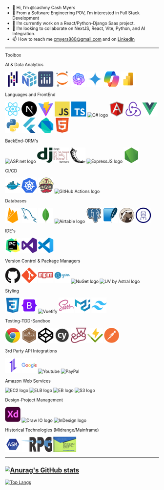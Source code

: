 - 👋 Hi, I’m @cashmy  Cash Myers
- 👀 From a Software Engineering POV, I’m interested in Full Stack Development
- 🌱 I’m currently work on a React/Python-Django Saas project.
- 💞️ I’m looking to collaborate on NextJS, React, Vite, Python, and AI Integration.
- 📫 How to reach me cmyers880@gmail.com and on [LinkedIn](https://www.linkedin.com/in/cash-myers-91b69b23)

---

Toolbox

AI & Data Analytics

<img src="https://raw.githubusercontent.com/devicons/devicon/master/icons/pandas/pandas-original.svg" alt="Pandas logo" width="50" height="50" /> <img src="https://raw.githubusercontent.com/devicons/devicon/master/icons/numpy/numpy-original.svg" alt="NumPy logo" width="50" height="50" /> <img src="https://raw.githubusercontent.com/devicons/devicon/master/icons/plotly/plotly-original.svg" alt="Plotly logo" width="50" height="50" /> <img src="https://raw.githubusercontent.com/devicons/devicon/master/icons/jupyter/jupyter-original.svg" alt="Jupyter logo" width="50" height="50"/>  <img src="https://raw.githubusercontent.com/cashmy/cashmy/main/chatgpt-64.png" alt="ChatGPT Logo" width="50" height="50"/> <img src="https://raw.githubusercontent.com/cashmy/cashmy/main/gemini-ai-48.png" alt="Gemini Logo" width="50" height="50"/> <img src="https://raw.githubusercontent.com/cashmy/cashmy/main/Microsoft-Copilot-Logo.png" alt="Microsoft CoPilot Logo" width="50" height="50"/> <img src="https://raw.githubusercontent.com/cashmy/cashmy/main/power-bi-logo-48.png" alt="Power BI Logo" width="50" height="50"/>


Languages and FrontEnd


<img src="https://raw.githubusercontent.com/devicons/devicon/master/icons/react/react-original.svg" alt="React logo" width="50" height="50" /> <img src="https://raw.githubusercontent.com/devicons/devicon/master/icons/nextjs/nextjs-original.svg" alt="NextJS Logo" width="50" height="50"  /> <img src="https://raw.githubusercontent.com/devicons/devicon/master/icons/vitejs/vitejs-original.svg" alt="ViteJS logo" width="50" height="50" /> <img src="https://raw.githubusercontent.com/devicons/devicon/master/icons/javascript/javascript-original.svg" alt=" JavaScript logo" width="50" height="50" /> <img src="https://raw.githubusercontent.com/devicons/devicon/master/icons/typescript/typescript-original.svg" alt="Typescript logo" width="50" height="50" /> <img src="https://cdn.cdnlogo.com/logos/c/68/c-sharp-800x800.png" alt="C# logo" width="50" height="50" /> <img src="https://raw.githubusercontent.com/devicons/devicon/master/icons/angularjs/angularjs-original.svg" alt="Angular logo" width="50" height="50" /> <img src="https://raw.githubusercontent.com/devicons/devicon/master/icons/redux/redux-original.svg" alt="Redux logo" width="50" height="50" /> <img src="https://raw.githubusercontent.com/devicons/devicon/master/icons/vuejs/vuejs-original.svg" alt="VueJS logo" width="50" height="50" /> <img src="https://raw.githubusercontent.com/devicons/devicon/master/icons/python/python-original.svg" alt="Python logo" width="50" height="50" /> <img src="https://raw.githubusercontent.com/devicons/devicon/master/icons/flutter/flutter-original.svg" alt="Flutter logo" width="50" height="50" /> <img src="https://raw.githubusercontent.com/devicons/devicon/master/icons/dart/dart-original.svg" alt="Dart logo" width="50" height="50" /> <img src="https://raw.githubusercontent.com/devicons/devicon/master/icons/html5/html5-original.svg" alt=" HTML5 logo" width="50" height="50" /> 



BackEnd-ORM's

<img src="https://www.natmarchand.fr/wp-content/uploads/2018/05/asp.net_.jpg" alt="ASP.net logo" width="50" height="50" /> <img src="https://raw.githubusercontent.com/cashmy/cashmy/main/django-plain.png" alt="Django logo" width="50" height="50"/> <img src="https://raw.githubusercontent.com/cashmy/cashmy/main/djangorest-original-wordmark.png" alt="Django Rest Framework logo" width="50" height="50"  />  <img src="https://raw.githubusercontent.com/cashmy/cashmy/main/flask-original.png" alt="Flask Icon" width="50" height="50" /> <img src="https://w7.pngwing.com/pngs/925/447/png-transparent-express-js-node-js-javascript-mongodb-node-js-text-trademark-logo.png" alt="ExpressJS logo" width="50" height="50" />  <img src="https://raw.githubusercontent.com/devicons/devicon/master/icons/nodejs/nodejs-original.svg" alt="NodeJS logo" width="50" height="50" />


CI/CD

<img src="https://raw.githubusercontent.com/devicons/devicon/master/icons/docker/docker-original.svg" alt="Docker logo" width="50" height="50" /> <img src="https://raw.githubusercontent.com/devicons/devicon/master/icons/kubernetes/kubernetes-plain.svg" alt="Kubernetes logo" width="50" height="50" /> <img src="https://raw.githubusercontent.com/devicons/devicon/master/icons/travis/travis-original.svg" alt="Travis logo" width="50" height="50" /> <img src="https://avatars.githubusercontent.com/u/44036562?s=200&v=4" alt="GitHub Actions logo" width="50" height="50"/>


Databases

<img src="https://raw.githubusercontent.com/devicons/devicon/master/icons/firebase/firebase-plain.svg" alt="Firebase logo" width="50" height="50" /> <img src="https://raw.githubusercontent.com/devicons/devicon/master/icons/mysql/mysql-original.svg" alt="MySQL logo" width="50" height="50" /> <img src="https://raw.githubusercontent.com/devicons/devicon/master/icons/mongodb/mongodb-original.svg" alt="MongoDB logo" width="50" height="50" /> <img src="https://w7.pngwing.com/pngs/444/851/png-transparent-airtable-database-spreadsheet-logo-application-software-slack-logo-angle-rectangle-orange.png" alt="Airtable logo" width="50" height="50"/> <img src="https://raw.githubusercontent.com/devicons/devicon/master/icons/postgresql/postgresql-original.svg" alt="Postgresql logo" width="50" height="50" /> <img src="https://raw.githubusercontent.com/devicons/devicon/master/icons/sqlite/sqlite-original.svg" alt="SQLite logo" width="50" height="50" /> <img src="https://raw.githubusercontent.com/devicons/devicon/master/icons/dbeaver/dbeaver-original.svg" alt="SQLite logo" width="50" height="50" /> <img src="https://raw.githubusercontent.com/cashmy/cashmy/main/vector_db.png" alt="Vector DB's for AI" width="50" height="50" />


IDE's

<img src="https://raw.githubusercontent.com/devicons/devicon/master/icons/pycharm/pycharm-original.svg" alt="Pycharm logo" width="50" height="50" /> <img src="https://raw.githubusercontent.com/devicons/devicon/master/icons/visualstudio/visualstudio-plain.svg" alt="Visual Studio logo" width="50" height="50" /> <img src="https://raw.githubusercontent.com/devicons/devicon/master/icons/vscode/vscode-original.svg" alt="VS Code logo" width="50" height="50" />



Version Control & Package Managers

<img src="https://raw.githubusercontent.com/cashmy/cashmy/main/github-original.png" alt="GitHub logo" width="50" height="50" /> <img src="https://raw.githubusercontent.com/devicons/devicon/master/icons/git/git-original.svg" alt="Git logo" width="50" height="50" /> <img src="https://raw.githubusercontent.com/devicons/devicon/master/icons/npm/npm-original-wordmark.svg" alt="NPM logo" width="50" height="50" /> <img src="https://raw.githubusercontent.com/devicons/devicon/master/icons/yarn/yarn-original-wordmark.svg" alt="Yarn logo" width="50" height="50" /> <img src="https://www.nuget.org/Content/gallery/img/logo-og-600x600.png" alt="NuGet logo" width="50" height="50" /> <img src="https://docs.astral.sh/uv/assets/logo-letter.svg" alt="UV by Astral logo" width="50" height="50" />


Styling

<img src="https://raw.githubusercontent.com/devicons/devicon/master/icons/css3/css3-original.svg" alt="CSS logo" width="50" height="50" /> <img src="https://raw.githubusercontent.com/devicons/devicon/master/icons/bootstrap/bootstrap-original.svg" alt="Bootstrap logo" width="50" height="50" /> <img src="https://iconape.com/wp-content/png_logo_vector/vuetify.png" alt="Vuetify" width="50" height="50" /> <img src="https://raw.githubusercontent.com/devicons/devicon/master/icons/sass/sass-original.svg" alt="Sass logo" width="50" height="50" /> <img src="https://raw.githubusercontent.com/devicons/devicon/master/icons/materialui/materialui-original.svg" alt="Material UI logo" width="50" height="50" /> <img src="https://raw.githubusercontent.com/devicons/devicon/master/icons/tailwindcss/tailwindcss-original.svg" alt="Tailwind CSS logo" width="50" height="50" />


Testing-TDD-Sandbox

<img src="https://raw.githubusercontent.com/devicons/devicon/master/icons/chrome/chrome-original.svg" alt="Chrome logo" width="50" height="50" /> <img src="https://raw.githubusercontent.com/devicons/devicon/master/icons/mocha/mocha-plain.svg" alt="Mocha logo" width="50" height="50" /> <img src="https://raw.githubusercontent.com/cashmy/cashmy/main/codepen-original.png" alt="Codepen logo" width="50" height="50"  /> <img src="https://raw.githubusercontent.com/cashmy/cashmy/main/8908513.png" alt="Cypress logo" width="50" height="50" /> <img src="https://raw.githubusercontent.com/devicons/devicon/master/icons/jest/jest-plain.svg" alt="Jest logo" width="50" height="50" /> <img src="https://raw.githubusercontent.com/devicons/devicon/master/icons/vitest/vitest-original.svg" alt="Vitest logo" width="50" height="50" /> <img src="https://raw.githubusercontent.com/devicons/devicon/master/icons/postman/postman-original.svg" alt="Postman logo" width="50" height="50" />



 
3rd Party API Integrations

<img src="https://raw.githubusercontent.com/devicons/devicon/master/icons/axios/axios-plain.svg" alt="Google Maps" width="50" height="50" />
<img src="https://raw.githubusercontent.com/devicons/devicon/master/icons/google/google-original-wordmark.svg" alt="Google Maps" width="50" height="50" /> <img src="https://www.freeiconspng.com/thumbs/youtube-logo-png/youtube-icon-app-logo-png-9.png" alt="Youtube" width="50" height="50" />
<img src="https://www.paypalobjects.com/webstatic/mktg/logo-center/PP_Acceptance_Marks_for_LogoCenter_150x94.png" alt="PayPal" width="75" height="50" />

Amazon Web Services

<img src="https://images.edrawsoft.com/images2020/Amazon-EC2.jpg" alt="EC2 logo" width="50" height="50" /> <img src="https://images.edrawsoft.com/images2020/icon/Elastic%20Load%20Balancing.png" alt="ELB logo" width="65" height="50" /> <img src="https://images.edrawsoft.com/images2020/icon/aws-elastic-beanstalk.jpg" alt="EB logo" width="50" height="50" /> <img src="https://images.edrawsoft.com/images2020/icon/amazon-s3.jpg" alt="S3 logo" width="50" height="50" />


Design-Project Management  

<img src="https://raw.githubusercontent.com/devicons/devicon/master/icons/xd/xd-original.svg" alt="XD logo" width="50" height="50" /> <img src="https://dashboard.snapcraft.io/site_media/appmedia/2019/08/android-chrome-512x512.png" alt="Draw IO logo" width="50" height="50" /> <img src="https://cdn4.iconfinder.com/data/icons/logos-and-brands/512/4_Indesign_Adobe_logo_logos-512.png" alt="InDesign logo" width="50" height="50" />

Historical Technologies (Midrange/Mainframe)

<img src="https://raw.githubusercontent.com/cashmy/cashmy/main/assembly_logo.png" alt="Assembly Language logo" width="50" height="50" /> <img src="https://raw.githubusercontent.com/cashmy/cashmy/main/IBM_RPG_logo.png" alt="RPG III/400 logo" width="100" height="50" /> <img src="https://raw.githubusercontent.com/cashmy/cashmy/main/SYNON.png" alt="Synon" width="75" height="50" />


---
[![Anurag's GitHub stats](https://github-readme-stats.vercel.app/api?username=cashmy)](https://github.com/anuraghazra/github-readme-stats)
---
[![Top Langs](https://github-readme-stats.vercel.app/api/top-langs/?username=anuraghazra&layout=compact)](https://github.com/anuraghazra/github-readme-stats)
<!---
cashmy/cashmy is a ✨ special ✨ repository because its `README.md` (this file) appears on your GitHub profile.
You can click the Preview link to take a look at your changes.
--->
